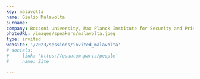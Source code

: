 ```yaml
---
key: malavolta
name: Giulio Malavolta
surname:
company: Bocconi University, Max Planck Institute for Security and Privacy
photoURL: /images/speakers/malavolta.jpeg
type: invited
website: '/2023/sessions/invited_malavolta'
# socials:
#   - link: 'https://quantum.paris/people'
#     name: Site

---
```

